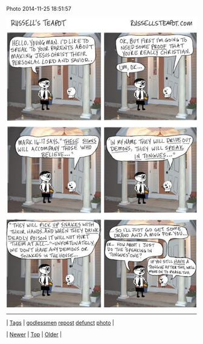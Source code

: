 <!--
title: Photo 2014-11-25 18
date: 2020-06-28T15:27:00.048Z
tags: godlessmen, repost, defunct, photo
-->


Photo 2014-11-25 18:51:57

![](103568839114-0.jpg)

<!--BOTTOM-POST-NAVIGATION-->
---

| [Tags](tags.md) | [godlessmen](tag-godlessmen.md) [repost](tag-repost.md) [defunct](tag-defunct.md) [photo](tag-photo.md) |

| [Newer](103544944349.md) | [Top](index.md) | [Older](103624175159.md) |